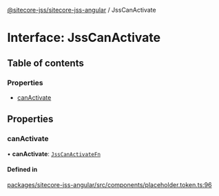 [@sitecore-jss/sitecore-jss-angular](../README.md) / JssCanActivate

# Interface: JssCanActivate

## Table of contents

### Properties

- [canActivate](JssCanActivate.md#canactivate)

## Properties

### canActivate

• **canActivate**: [`JssCanActivateFn`](JssCanActivateFn.md)

#### Defined in

[packages/sitecore-jss-angular/src/components/placeholder.token.ts:96](https://github.com/Sitecore/jss/blob/71482ee0c/packages/sitecore-jss-angular/src/components/placeholder.token.ts#L96)
